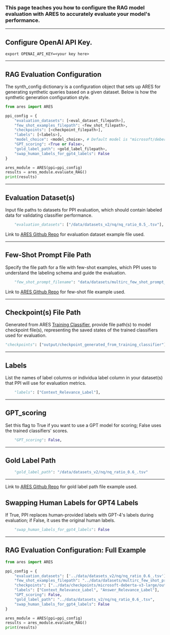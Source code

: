 <h3>This page teaches you how to configure the RAG model evaluation with ARES to accurately evaluate your model's performance.</h3>

<hr>

## Configure OpenAI API Key. 

```
export OPENAI_API_KEY=<your key here>
```

<hr>

## RAG Evaluation Configuration

The synth_config dictionary is a configuration object that sets up ARES for generating synthetic queries based on a given dataset. Below is how the synthetic generation configuration style.

```python 
from ares import ARES

ppi_config = { 
    "evaluation_datasets": [<eval_dataset_filepath>],
    "few_shot_examples_filepath": <few_shot_filepath>,
    "checkpoints": [<checkpoint_filepath>],
    "labels": [<labels>], 
    "model_choice": <model_choice>, # Default model is "microsoft/deberta-v3-large"
    "GPT_scoring": <True or False>, 
    "gold_label_path": <gold_label_filepath>, 
    "swap_human_labels_for_gpt4_labels": False
}

ares_module = ARES(ppi=ppi_config)
results = ares_module.evaluate_RAG()
print(results)
```

<hr>

## Evaluation Dataset(s)

Input file paths to datasets for PPI evaluation, which should contain labeled data for validating classifier performance.

```python
    "evaluation_datasets": ["/data/datasets_v2/nq/nq_ratio_0.5_.tsv"],
```

Link to [ARES Github Repo](https://github.com/stanford-futuredata/ARES/tree/new-dev/data/datasets_v2/nq) for evaluation dataset example file used. 

<hr>

## Few-Shot Prompt File Path

Specify the file path for a file with few-shot examples, which PPI uses to understand the labeling schema and guide the evaluation.

```python
    "few_shot_prompt_filename": "data/datasets/multirc_few_shot_prompt_for_synthetic_query_generation_v1.tsv",
```

Link to [ARES Github Repo](https://github.com/stanford-futuredata/ARES/tree/new-dev/data/datasets) for few-shot file example used. 

<hr>

## Checkpoint(s) File Path

Generated from ARES [Training Classifier](training_classifier.md), provide file path(s) to model checkpoint file(s), representing the saved states of the trained classifiers used for evaluation.

```python
"checkpoints": ["output/checkpoint_generated_from_training_classifier"],
```

<hr>


## Labels

List the names of label columns or individua label column in your dataset(s) that PPI will use for evaluation metrics.

```python
    "labels": ["Context_Relevance_Label"], 
```

<hr>

## GPT_scoring

Set this flag to True if you want to use a GPT model for scoring; False uses the trained classifiers' scores.

```python
    "GPT_scoring": False,
```

<hr>


## Gold Label Path

```python
    "gold_label_path": "/data/datasets_v2/nq/nq_ratio_0.6_.tsv"
```

<hr>


Link to [ARES Github Repo](https://github.com/stanford-futuredata/ARES/tree/new-dev/data/datasets_v2/nq) for gold label path file example used. 

## Swapping Human Labels for GPT4 Labels

If True, PPI replaces human-provided labels with GPT-4's labels during evaluation; if False, it uses the original human labels.

```python
    "swap_human_labels_for_gpt4_labels": False
```
<hr>


## RAG Evaluation Configuration: Full Example

```python
from ares import ARES

ppi_config = { 
    "evaluation_datasets": ['../data/datasets_v2/nq/nq_ratio_0.6_.tsv'], 
    "few_shot_examples_filepath": "../data/datasets/multirc_few_shot_prompt_for_synthetic_query_generation_v1.tsv",
    "checkpoints": ["../data/checkpoints/microsoft-deberta-v3-large/output-synthetic_queries_1.tsv/5e-06_1_True_Context_Relevance_Label_ratio_0.6_reformatted_full_articles_False_validation_with_negatives_428380.pt", "../data/checkpoints/microsoft-deberta-v3-large/output-synthetic_queries_1.tsv/5e-06_1_True_Answer_Relevance_Label_ratio_0.6_reformatted_full_articles_False_validation_with_negatives_428380.pt"],
    "labels": ["Context_Relevance_Label", "Answer_Relevance_Label"], 
    "GPT_scoring": False, 
    "gold_label_path": "../data/datasets_v2/nq/nq_ratio_0.6_.tsv", 
    "swap_human_labels_for_gpt4_labels": False
}

ares_module = ARES(ppi=ppi_config)
results = ares_module.evaluate_RAG()
print(results)

```